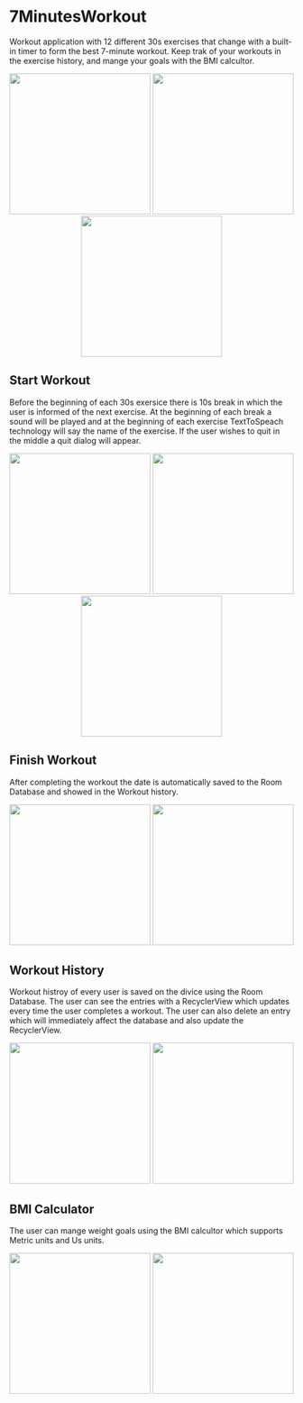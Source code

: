 # 7MinutesWorkout
Workout application with 12 different 30s exercises that change with a built-in timer to form the best 7-minute workout. 
Keep trak of your workouts in the exercise history, and mange your goals with the BMI calcultor.
<p float="left" align="middle" padding="5">
  <img src= "https://user-images.githubusercontent.com/49269198/150838171-89551d6c-ca03-410f-96da-ca986b58d834.jpg" width="250" />
  <img src= "https://user-images.githubusercontent.com/49269198/150841081-5c11749f-2efe-4625-ba5f-eab2d395c040.jpg" width="250" />
  <img src= "https://user-images.githubusercontent.com/49269198/150840991-9b7da36d-fd4b-47b1-b922-456c72c010a0.jpg" width="250" />
</p>

## Start Workout
Before the beginning of each 30s exersice there is 10s break in which the user is informed of the next exercise. 
At the beginning of each break a sound will be played and at the beginning of each exercise TextToSpeach technology will say the name of the exercise. 
If the user wishes to quit in the middle a quit dialog will appear. 
<p float="left" align="middle" padding="5">
  <img src= "https://user-images.githubusercontent.com/49269198/150842324-f75e5372-f95e-439d-9a50-2c9d159436bd.gif" width="250" />
  <img src= "https://user-images.githubusercontent.com/49269198/150842091-d6a73935-f3a4-48b3-b913-6b27d1c703f6.gif" width="250" />
  <img src= "https://user-images.githubusercontent.com/49269198/150841669-bdfc317f-e14c-4f1a-af0a-366fe17376da.gif" width="250" />
</p>

## Finish Workout
After completing the workout the date is automatically saved to the Room Database and showed in the Workout history. 
<p float="left" align="middle" padding="5">
  <img src= "https://user-images.githubusercontent.com/49269198/150839098-5bce1d5f-9acf-4655-a2e4-630be9bba3f7.jpg" width="250" />
  <img src= "https://user-images.githubusercontent.com/49269198/150841296-90a02d9b-84f5-4294-986d-9c06c370ecd9.jpg" width="250" />
</p>

## Workout History
Workout histroy of every user is saved on the divice using the Room Database. The user can see the entries with a RecyclerView which
updates every time the user completes a workout. The user can also delete an entry which will immediately affect the database and 
also update the RecyclerView.    
<p float="left" align="middle" padding="5">
  <img src= "https://user-images.githubusercontent.com/49269198/150839378-a2fd82d3-7e17-4795-8403-f9b2f911ae9f.jpg" width="250" />
  <img src= "https://user-images.githubusercontent.com/49269198/150839977-22d6cf34-3624-4d83-b3fc-912ba5818219.gif" width="250" />
</p>

## BMI Calculator
The user can mange weight goals using the BMI calcultor which supports Metric units and Us units. 
<p float="left" align="middle" padding="5">
  <img src= "https://user-images.githubusercontent.com/49269198/150840313-d270001c-6654-4f02-8038-1fb8b16a97a8.jpg" width="250" />
  <img src= "https://user-images.githubusercontent.com/49269198/150840453-7e170767-8d03-44b1-9cf8-ab1a24885b91.jpg" width="250" />
</p>


